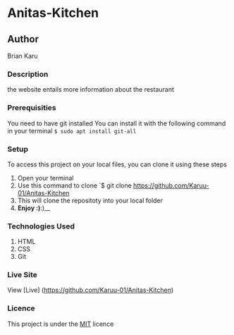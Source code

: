 # Anitas-Kitchen
## Author
Brian Karu
### Description
the website entails more information about the restaurant
### Prerequisities
You need to have git installed
You can install it with the following command in your terminal
`$ sudo apt install git-all`
### Setup
To access this project on your local files, you can clone it using these steps
1. Open your terminal
1. Use this command to clone `$ git clone
https://github.com/Karuu-01/Anitas-Kitchen
1. This will clone the repositoty into your local folder
1. __Enjoy :)__:)__
### Technologies Used
1. HTML
1. CSS
1. Git
### Live Site
View [Live] (https://github.com/Karuu-01/Anitas-Kitchen)
### Licence
This project is under the  [MIT](LICENSE) licence